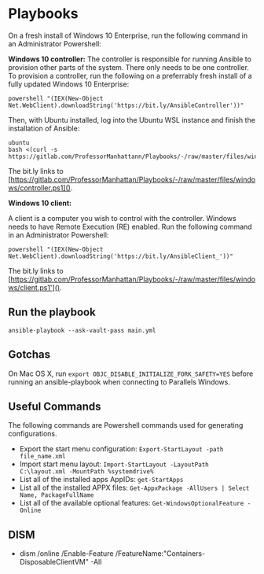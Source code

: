 # Playbooks
On a fresh install of Windows 10 Enterprise, run the following command in an Administrator Powershell:

**Windows 10 controller:**
The controller is responsible for running Ansible to provision other parts of the system. There only needs to be one controller. To provision a controller, run the following on a preferrably fresh install of a fully updated Windows 10 Enterprise:
```
powershell "(IEX(New-Object Net.WebClient).downloadString('https://bit.ly/AnsibleController'))"
```
Then, with Ubuntu installed, log into the Ubuntu WSL instance and finish the installation of Ansible:
```
ubuntu
bash <(curl -s https://gitlab.com/ProfessorManhattann/Playbooks/-/raw/master/files/windows.controller.sh)
```

The bit.ly links to [https://gitlab.com/ProfessorManhattan/Playbooks/-/raw/master/files/windows/controller.ps1]().

**Windows 10 client:**

A client is a computer you wish to control with the controller. Windows needs to have Remote Execution (RE) enabled. Run the following command in an Administrator Powershell:

```
powershell "(IEX(New-Object Net.WebClient).downloadString('https://bit.ly/AnsibleClient_'))"
```

The bit.ly links to [https://gitlab.com/ProfessorManhattan/Playbooks/-/raw/master/files/windows/client.ps1']().

## Run the playbook

```
ansible-playbook --ask-vault-pass main.yml
```

## Gotchas

On Mac OS X, run `export OBJC_DISABLE_INITIALIZE_FORK_SAFETY=YES` before running an ansible-playbook when connecting to Parallels Windows.

## Useful Commands

The following commands are Powershell commands used for generating configurations.

* Export the start menu configuration: `Export-StartLayout -path file_name.xml`
* Import start menu layout: `Import-StartLayout -LayoutPath C:\layout.xml -MountPath %systemdrive%`
* List all of the installed apps AppIDs: `get-StartApps`
* List all of the installed APPX files: `Get-AppxPackage -AllUsers | Select Name, PackageFullName`
* List all of the available optional features: `Get-WindowsOptionalFeature -Online`

## DISM

* dism /online /Enable-Feature /FeatureName:"Containers-DisposableClientVM" -All